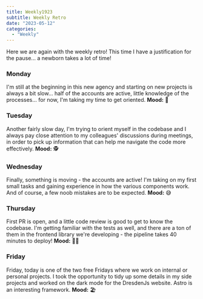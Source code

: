 ```yaml
---
title: Weekly1923
subtitle: Weekly Retro
date: "2023-05-12"
categories:
  - "Weekly"
---
```


Here we are again with the weekly retro! This time I have a justification for the pause... a newborn takes a lot of time!

### Monday

I'm still at the beginning in this new agency and starting on new projects is always a bit slow... half of the accounts are active, little knowledge of the processes... for now, I'm taking my time to get oriented. **Mood:** 🦥

### Tuesday

Another fairly slow day, I'm trying to orient myself in the codebase and I always pay close attention to my colleagues' discussions during meetings, in order to pick up information that can help me navigate the code more effectively. **Mood:** 🕵️

### Wednesday

Finally, something is moving - the accounts are active! I'm taking on my first small tasks and gaining experience in how the various components work. And of course, a few noob mistakes are to be expected. **Mood:** 😅

### Thursday

First PR is open, and a little code review is good to get to know the codebase. I'm getting familiar with the tests as well, and there are a ton of them in the frontend library we're developing - the pipeline takes 40 minutes to deploy! **Mood:** 👨‍💻

### Friday

Friday, today is one of the two free Fridays where we work on internal or personal projects. I took the opportunity to tidy up some details in my side projects and worked on the dark mode for the DresdenJs website. Astro is an interesting framework. **Mood:** 🏖️
